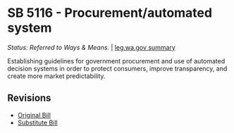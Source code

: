 # SB 5116 - Procurement/automated system
*Status: Referred to Ways & Means.* | [leg.wa.gov summary](https://app.leg.wa.gov/billsummary?BillNumber=5116&Year=2021)

Establishing guidelines for government procurement and use of automated decision systems in order to protect consumers, improve transparency, and create more market predictability.

## Revisions
* [Original Bill](1/)
* [Substitute Bill](S/)